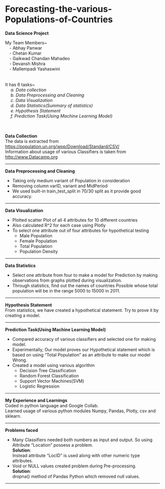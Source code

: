 # **Forecasting-the-various-Populations-of-Countries**
**Data Science Project**

My Team Members~<br/>
&emsp;- Abhay Panwar<br/>
&emsp;- Chetan Kumar<br/>
&emsp;- Gaikwad Chandan Mahadeo<br/>
&emsp;- Devansh Mishra<br/>
&emsp;- Mallempadi Yashaswini<br/>
<br/>
<br/>
It has 6 tasks~<br/>
  &emsp; _a. Data collection <br/>
  &emsp; b. Data Preprocessing and Cleaning <br/>
  &emsp; c. Data Visualization<br/>
  &emsp; d. Data Statistics(Summary of statistics)<br/>
  &emsp; e. Hypothesis Statement<br/>
  &emsp; f. Prediction Task(Using Machine Learning Model)_<br/>
<br/>
<br/>

**Data Collection**
<br/>
The data is extracted from https://population.un.org/wpp/Download/Standard/CSV/ <br/>
Information about usage of various Classifiers is taken from http://www.Datacamp.org <br/>
- - - -

**Data Preprocessing and Cleaning** <br/>

- Taking only medium variant of Population in consideration<br/>
- Removing column varID, variant and MidPeriod<br/>
- We used built-in train_test_split in 70/30 split as it provide good accuracy.<br/>
- - - -

**Data Visualization** <br/>
- Plotted scatter Plot of all 4 attributes for 10 different countries<br/>
- Also calculated R^2 for each case using Plotly<br/>
- To select one attribute out of four attributes for hypothetical testing<br/> 
  - Male Population<br/> 
  - Female Population<br/> 
  - Total Population<br/>
  - Population Density<br/>
- - - -

**Data Statistics** <br/>
- Select one attribute from four to make a model for Prediction by making observations from graphs plotted during visualization.<br/>
- Through statistics, find out the names of countries Possible whose total population will be in the range 5000 to 15000 in 2011.<br/>
- - - -

**Hypothesis Statement**
<br/>
From statistics, we have created a hypothetical statement. Try to prove it by creating a model.<br/>
- - - -

**Prediction Task(Using Machine Learning Model)**
<br/>
- Compared accuracy of various classifiers and selected one for making model.
- Experimentally, Our model proves our Hypothetical statement which is based on using “Total Population” as an attribute to make our model Wrong.<br/>
- Created a model using various algorithm<br/>
  - Decision Tree Classification<br/>
  - Random Forest Classification<br/>
  - Support Vector Machines(SVM)
  - Logistic Regression<br/>

- - - -
**My Experience and Learnings**<br/>
Coded in python language and Google Collab.<br/>
Learned usage of various python modules Numpy, Pandas, Plotly, csv and sklearn.<br/>
- - - -
**Problems faced**<br/>
- Many Classifiers needed both numbers as input and output. So using Attribute “Location” possess a problem.<br/> **Solution**:<br/> Instead attribute “LocID” is used along with other numeric type attributes.<br/>
- Void or NULL values created problem during Pre-processing.<br/> **Solution**:<br/> dropna() method of Pandas Python which removed null values.<br/>
- - - -

